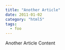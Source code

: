 ```yaml
--- 
title: "Another Article"
date: 2011-01-02
category: "html5"
tags:
  - foo
---
```


Another Article Content
